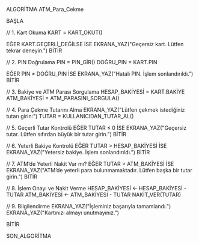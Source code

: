 ALGORİTMA ATM_Para_Cekme

BAŞLA

  // 1. Kart Okuma
  KART = KART_OKUT()
  
  EĞER KART.GEÇERLİ_DEĞİLSE İSE
    EKRANA_YAZ("Geçersiz kart. Lütfen tekrar deneyin.")
    BİTİR

  // 2. PIN Doğrulama
  PIN = PIN_GİR()
  DOĞRU_PIN = KART.PIN

  EĞER PIN ≠ DOĞRU_PIN İSE
    EKRANA_YAZ("Hatalı PIN. İşlem sonlandırıldı.")
    BİTİR

  // 3. Bakiye ve ATM Parası Sorgulama
  HESAP_BAKİYESİ = KART.BAKİYE
  ATM_BAKİYESİ = ATM_PARASINI_SORGULA()

  // 4. Para Çekme Tutarını Alma
  EKRANA_YAZ("Lütfen çekmek istediğiniz tutarı girin:")
  TUTAR = KULLANICIDAN_TUTAR_AL()

  // 5. Geçerli Tutar Kontrolü
  EĞER TUTAR ≤ 0 İSE
    EKRANA_YAZ("Geçersiz tutar. Lütfen sıfırdan büyük bir tutar girin.")
    BİTİR

  // 6. Yeterli Bakiye Kontrolü
  EĞER TUTAR > HESAP_BAKİYESİ İSE
    EKRANA_YAZ("Yetersiz bakiye. İşlem sonlandırıldı.")
    BİTİR

  // 7. ATM’de Yeterli Nakit Var mı?
  EĞER TUTAR > ATM_BAKİYESİ İSE
    EKRANA_YAZ("ATM’de yeterli para bulunmamaktadır. Lütfen başka bir tutar girin.")
    BİTİR

  // 8. İşlem Onayı ve Nakit Verme
  HESAP_BAKİYESİ ← HESAP_BAKİYESİ - TUTAR
  ATM_BAKİYESİ ← ATM_BAKİYESİ - TUTAR
  NAKİT_VER(TUTAR)

  // 9. Bilgilendirme
  EKRANA_YAZ("İşleminiz başarıyla tamamlandı.")
  EKRANA_YAZ("Kartınızı almayı unutmayınız.")

BİTİR

SON_ALGORİTMA
